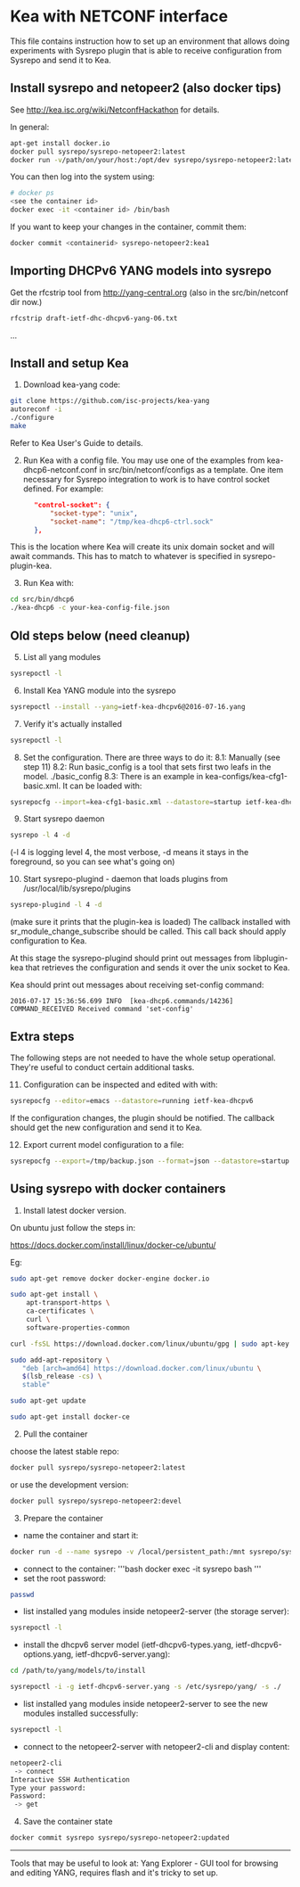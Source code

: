 # Kea with NETCONF interface

This file contains instruction how to set up an environment that
allows doing experiments with Sysrepo plugin that is able to receive
configuration from Sysrepo and send it to Kea.

## Install sysrepo and netopeer2 (also docker tips) ##

See http://kea.isc.org/wiki/NetconfHackathon for details.

In general:

```bash
apt-get install docker.io
docker pull sysrepo/sysrepo-netopeer2:latest
docker run -v/path/on/your/host:/opt/dev sysrepo/sysrepo-netopeer2:latest
```

You can then log into the system using:
```bash
# docker ps
<see the container id>
docker exec -it <container id> /bin/bash
```

If you want to keep your changes in the container, commit them:
```bash
docker commit <containerid> sysrepo-netopeer2:kea1
```

## Importing DHCPv6 YANG models into sysrepo

Get the rfcstrip tool from http://yang-central.org
(also in the src/bin/netconf dir now.)

```bash
rfcstrip draft-ietf-dhc-dhcpv6-yang-06.txt
```

...


## Install and setup Kea

1. Download kea-yang code:

```bash
git clone https://github.com/isc-projects/kea-yang
autoreconf -i
./configure
make
```

Refer to Kea User's Guide to details.

2. Run Kea with a config file.
You may use one of the examples from kea-dhcp6-netconf.conf in src/bin/netconf/configs as a
template. One item necessary for Sysrepo integration to work is to
have control socket defined. For example:

```json
      "control-socket": {
          "socket-type": "unix",
          "socket-name": "/tmp/kea-dhcp6-ctrl.sock"
      },
```

This is the location where Kea will create its unix domain socket and
will await commands. This has to match to whatever is specified in
sysrepo-plugin-kea.

3. Run Kea with:
```bash
cd src/bin/dhcp6
./kea-dhcp6 -c your-kea-config-file.json
```


## Old steps below (need cleanup)

5. List all yang modules
```bash
sysrepoctl -l
```

6. Install Kea YANG module into the sysrepo 
```bash
sysrepoctl --install --yang=ietf-kea-dhcpv6@2016-07-16.yang
```
7. Verify it's actually installed
```bash
sysrepoctl -l
```

8. Set the configuration. There are three ways to do it:
8.1: Manually (see step 11)
8.2: Run basic_config is a tool that sets first two leafs in the model.
     ./basic_config
8.3: There is an example in kea-configs/kea-cfg1-basic.xml. It can be
loaded with:

```bash
sysrepocfg --import=kea-cfg1-basic.xml --datastore=startup ietf-kea-dhcpv6
```

9. Start sysrepo daemon
```bash
sysrepo -l 4 -d
```
(-l 4 is logging level 4, the most verbose, -d means it stays in the
foreground, so you can see what's going on)

10. Start sysrepo-plugind - daemon that loads plugins from /usr/local/lib/sysrepo/plugins

```bash
sysrepo-plugind -l 4 -d
```
(make sure it prints that the plugin-kea is loaded) The callback
installed with sr_module_change_subscribe should be called.  This call
back should apply configuration to Kea.

At this stage the sysrepo-plugind should print out messages from
libplugin-kea that retrieves the configuration and sends it over the
unix socket to Kea.

Kea should print out messages about receiving
set-config command:

```
2016-07-17 15:36:56.699 INFO  [kea-dhcp6.commands/14236] COMMAND_RECEIVED Received command 'set-config'
```

## Extra steps

The following steps are not needed to have the whole setup
operational. They're useful to conduct certain additional
tasks.

11. Configuration can be inspected and edited with with:
```bash
sysrepocfg --editor=emacs --datastore=running ietf-kea-dhcpv6
```

If the configuration changes, the plugin should be notified.
The callback should get the new configuration and send it
to Kea.

12. Export current model configuration to a file:
```bash
sysrepocfg --export=/tmp/backup.json --format=json --datastore=startup  ietf-kea-dhcpv6
```

## Using sysrepo with docker containers

1. Install latest docker version.

On ubuntu just follow the steps in:

https://docs.docker.com/install/linux/docker-ce/ubuntu/

Eg:
```bash
sudo apt-get remove docker docker-engine docker.io

sudo apt-get install \
    apt-transport-https \
    ca-certificates \
    curl \
    software-properties-common

curl -fsSL https://download.docker.com/linux/ubuntu/gpg | sudo apt-key add -

sudo add-apt-repository \
   "deb [arch=amd64] https://download.docker.com/linux/ubuntu \
   $(lsb_release -cs) \
   stable"

sudo apt-get update

sudo apt-get install docker-ce
```
2. Pull the container

choose the latest stable repo:
```bash
docker pull sysrepo/sysrepo-netopeer2:latest
```
or use the development version:
```bash
docker pull sysrepo/sysrepo-netopeer2:devel
```

3. Prepare the container
 - name the container and start it:
```bash
docker run -d --name sysrepo -v /local/persistent_path:/mnt sysrepo/sysrepo-netopeer2
```
 - connect to the container:
'''bash
docker exec -it sysrepo bash
'''
 - set the root password:
```bash
passwd
```
 - list installed yang modules inside netopeer2-server (the storage server):
```bash
sysrepoctl -l
```
 - install the dhcpv6 server model (ietf-dhcpv6-types.yang, ietf-dhcpv6-options.yang, ietf-dhcpv6-server.yang):
```bash
cd /path/to/yang/models/to/install

sysrepoctl -i -g ietf-dhcpv6-server.yang -s /etc/sysrepo/yang/ -s ./
```
 - list installed yang modules inside netopeer2-server to see the new modules installed successfully:
```bash
sysrepoctl -l
```
 - connect to the netopeer2-server with netopeer2-cli and display content:
```bash
netopeer2-cli
 -> connect
Interactive SSH Authentication
Type your password:
Password:
 -> get
```

4. Save the container state
```bash
docker commit sysrepo sysrepo/sysrepo-netopeer2:updated
```

---------------------

Tools that may be useful to look at:
Yang Explorer - GUI tool for browsing and editing YANG,
requires flash and it's tricky to set up.
